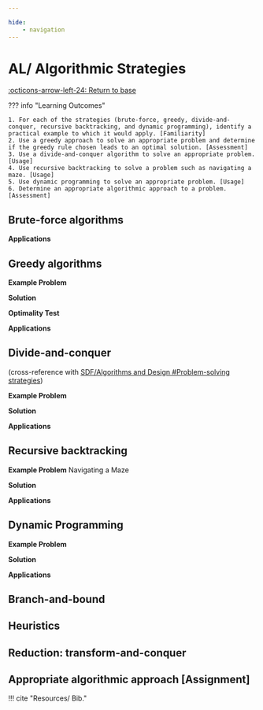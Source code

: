 ```yaml
---

hide:
    - navigation
---
```

# AL/ Algorithmic Strategies

[:octicons-arrow-left-24: Return to base](/Bodies-of-Knowledge/Algorithms-Complexity/)

??? info "Learning Outcomes"

    1. For each of the strategies (brute-force, greedy, divide-and-conquer, recursive backtracking, and dynamic programming), identify a practical example to which it would apply. [Familiarity]
    2. Use a greedy approach to solve an appropriate problem and determine if the greedy rule chosen leads to an optimal solution. [Assessment]
    3. Use a divide-and-conquer algorithm to solve an appropriate problem. [Usage]
    4. Use recursive backtracking to solve a problem such as navigating a maze. [Usage]
    5. Use dynamic programming to solve an appropriate problem. [Usage]
    6. Determine an appropriate algorithmic approach to a problem. [Assessment]

## Brute-force algorithms

**Applications**

## Greedy algorithms

**Example Problem**

**Solution**

**Optimality Test**

**Applications**

## Divide-and-conquer

(cross-reference with [SDF/Algorithms and Design #Problem-solving strategies](../../Software-Development-Fundamentals/Algorithms-Design#Problem-solving-strategies))

**Example Problem**

**Solution**

**Applications**

## Recursive backtracking

**Example Problem**
Navigating a Maze

**Solution**

**Applications**

## Dynamic Programming

**Example Problem**

**Solution**

**Applications**

## Branch-and-bound

<!-- https://s2.smu.edu/~olinick/cse3360/lectures/b-and-b/l22.html -->

## Heuristics

## Reduction: transform-and-conquer

## Appropriate algorithmic approach [Assignment]

!!! cite "Resources/ Bib."